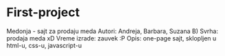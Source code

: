 # First-project
Medonja - sajt za prodaju meda
Autori: Andreja, Barbara, Suzana B)
Svrha: prodaja meda xD
Vreme izrade: zauvek :P
Opis: one-page sajt, sklopljen u html-u, css-u, javascript-u
